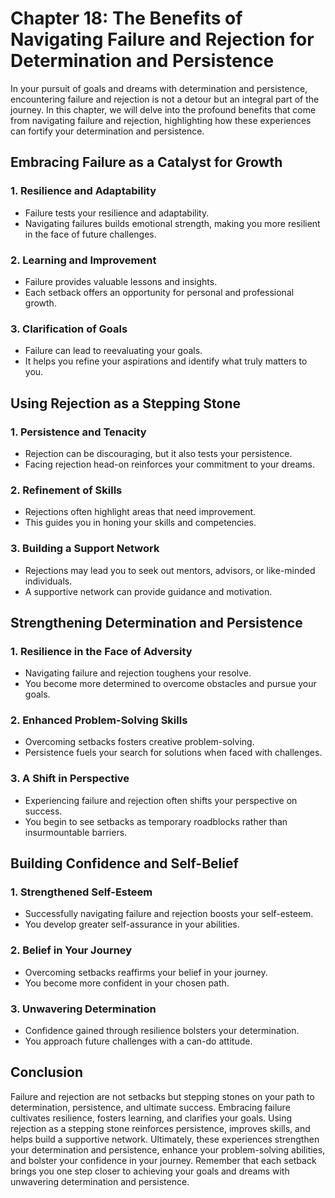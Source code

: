Chapter 18: The Benefits of Navigating Failure and Rejection for Determination and Persistence
==============================================================================================

In your pursuit of goals and dreams with determination and persistence, encountering failure and rejection is not a detour but an integral part of the journey. In this chapter, we will delve into the profound benefits that come from navigating failure and rejection, highlighting how these experiences can fortify your determination and persistence.

Embracing Failure as a Catalyst for Growth
------------------------------------------

### **1. Resilience and Adaptability**

* Failure tests your resilience and adaptability.
* Navigating failures builds emotional strength, making you more resilient in the face of future challenges.

### **2. Learning and Improvement**

* Failure provides valuable lessons and insights.
* Each setback offers an opportunity for personal and professional growth.

### **3. Clarification of Goals**

* Failure can lead to reevaluating your goals.
* It helps you refine your aspirations and identify what truly matters to you.

Using Rejection as a Stepping Stone
-----------------------------------

### **1. Persistence and Tenacity**

* Rejection can be discouraging, but it also tests your persistence.
* Facing rejection head-on reinforces your commitment to your dreams.

### **2. Refinement of Skills**

* Rejections often highlight areas that need improvement.
* This guides you in honing your skills and competencies.

### **3. Building a Support Network**

* Rejections may lead you to seek out mentors, advisors, or like-minded individuals.
* A supportive network can provide guidance and motivation.

Strengthening Determination and Persistence
-------------------------------------------

### **1. Resilience in the Face of Adversity**

* Navigating failure and rejection toughens your resolve.
* You become more determined to overcome obstacles and pursue your goals.

### **2. Enhanced Problem-Solving Skills**

* Overcoming setbacks fosters creative problem-solving.
* Persistence fuels your search for solutions when faced with challenges.

### **3. A Shift in Perspective**

* Experiencing failure and rejection often shifts your perspective on success.
* You begin to see setbacks as temporary roadblocks rather than insurmountable barriers.

Building Confidence and Self-Belief
-----------------------------------

### **1. Strengthened Self-Esteem**

* Successfully navigating failure and rejection boosts your self-esteem.
* You develop greater self-assurance in your abilities.

### **2. Belief in Your Journey**

* Overcoming setbacks reaffirms your belief in your journey.
* You become more confident in your chosen path.

### **3. Unwavering Determination**

* Confidence gained through resilience bolsters your determination.
* You approach future challenges with a can-do attitude.

Conclusion
----------

Failure and rejection are not setbacks but stepping stones on your path to determination, persistence, and ultimate success. Embracing failure cultivates resilience, fosters learning, and clarifies your goals. Using rejection as a stepping stone reinforces persistence, improves skills, and helps build a supportive network. Ultimately, these experiences strengthen your determination and persistence, enhance your problem-solving abilities, and bolster your confidence in your journey. Remember that each setback brings you one step closer to achieving your goals and dreams with unwavering determination and persistence.
